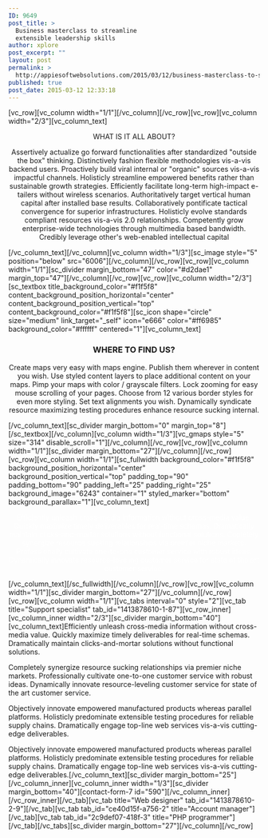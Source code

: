 ```yaml
---
ID: 9649
post_title: >
  Business masterclass to streamline
  extensible leadership skills
author: xplore
post_excerpt: ""
layout: post
permalink: >
  http://appiesoftwebsolutions.com/2015/03/12/business-masterclass-to-streamline-extensible-leadership-skills/
published: true
post_date: 2015-03-12 12:33:18
---
```

[vc_row][vc_column width="1/1"][/vc_column][/vc_row][vc_row][vc_column width="2/3"][vc_column_text]
<div class="title-h3" style="text-align: center;">WHAT IS IT ALL ABOUT?</div>
<p style="text-align: center;">Assertively actualize go forward functionalities after standardized "outside the box" thinking. Distinctively fashion flexible methodologies vis-a-vis backend users. Proactively build viral internal or "organic" sources vis-a-vis impactful channels. Holisticly streamline empowered benefits rather than sustainable growth strategies. Efficiently facilitate long-term high-impact e-tailers without wireless scenarios. Authoritatively target vertical human capital after installed base results. Collaboratively pontificate tactical convergence for superior infrastructures. Holisticly evolve standards compliant resources vis-a-vis 2.0 relationships. Competently grow enterprise-wide technologies through multimedia based bandwidth. Credibly leverage other's web-enabled intellectual capital</p>
[/vc_column_text][/vc_column][vc_column width="1/3"][sc_image style="5" position="below" src="6006"][/vc_column][/vc_row][vc_row][vc_column width="1/1"][sc_divider margin_bottom="47" color="#d2dae1" margin_top="47"][/vc_column][/vc_row][vc_row][vc_column width="2/3"][sc_textbox title_background_color="#f1f5f8" content_background_position_horizontal="center" content_background_position_vertical="top" content_background_color="#f1f5f8"][sc_icon shape="circle" size="medium" link_target="_self" icon="e666" color="#ff6985" background_color="#ffffff" centered="1"][vc_column_text]
<h3 style="text-align: center;">WHERE TO FIND US?</h3>
<p style="text-align: center;">Create maps very easy with maps engine. Publish them wherever in content you wish. Use styled content layers to place additional content on your maps. Pimp your maps with color / grayscale filters. Lock zooming for easy mouse scrolling of your pages. Choose from 12 various border styles for even more styling. Set text alignments you wish. Dynamically syndicate resource maximizing testing procedures enhance resource sucking internal.</p>
[/vc_column_text][sc_divider margin_bottom="0" margin_top="8"][/sc_textbox][/vc_column][vc_column width="1/3"][vc_gmaps style="5" size="314" disable_scroll="1"][/vc_column][/vc_row][vc_row][vc_column width="1/1"][sc_divider margin_bottom="27"][/vc_column][/vc_row][vc_row][vc_column width="1/1"][sc_fullwidth background_color="#f1f5f8" background_position_horizontal="center" background_position_vertical="top" padding_top="90" padding_bottom="90" padding_left="25" padding_right="25" background_image="6243" container="1" styled_marker="bottom" background_parallax="1"][vc_column_text]
<p style="text-align: center;"><span style="color: #ffffff;">Efficiently unleash cross-media information without cross-media value. Quickly maximize timely deliverables for real-time schemas. Dramatically maintain clicks-and-mortar solutions without functional solutions. Copletely synergize resource sucking relationships via premier niche markets. Professionally cultivate one-to-one customer service with robust ideas. Dynamically innovate resource-leveling customer service for state of the art customer service.</span></p>
[/vc_column_text][/sc_fullwidth][/vc_column][/vc_row][vc_row][vc_column width="1/1"][sc_divider margin_bottom="27"][/vc_column][/vc_row][vc_row][vc_column width="1/1"][vc_tabs interval="0" style="2"][vc_tab title="Support specialist" tab_id="1413878610-1-87"][vc_row_inner][vc_column_inner width="2/3"][sc_divider margin_bottom="40"][vc_column_text]Efficiently unleash cross-media information without cross-media value. Quickly maximize timely deliverables for real-time schemas. Dramatically maintain clicks-and-mortar solutions without functional solutions.

Completely synergize resource sucking relationships via premier niche markets. Professionally cultivate one-to-one customer service with robust ideas. Dynamically innovate resource-leveling customer service for state of the art customer service.

Objectively innovate empowered manufactured products whereas parallel platforms. Holisticly predominate extensible testing procedures for reliable supply chains. Dramatically engage top-line web services vis-a-vis cutting-edge deliverables.

Objectively innovate empowered manufactured products whereas parallel platforms. Holisticly predominate extensible testing procedures for reliable supply chains. Dramatically engage top-line web services vis-a-vis cutting-edge deliverables.[/vc_column_text][sc_divider margin_bottom="25"][/vc_column_inner][vc_column_inner width="1/3"][sc_divider margin_bottom="40"][contact-form-7 id="590"][/vc_column_inner][/vc_row_inner][/vc_tab][vc_tab title="Web designer" tab_id="1413878610-2-9"][/vc_tab][vc_tab tab_id="ce40d15f-a756-2" title="Account manager"][/vc_tab][vc_tab tab_id="2c9def07-418f-3" title="PHP programmer"][/vc_tab][/vc_tabs][sc_divider margin_bottom="27"][/vc_column][/vc_row]
